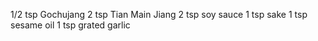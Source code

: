  1/2 tsp Gochujang
 2   tsp Tian Main Jiang
 2   tsp soy sauce
 1   tsp sake
 1   tsp sesame oil
 1   tsp grated garlic
